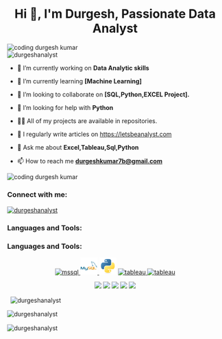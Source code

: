 <h1 align="center">Hi 👋, I'm Durgesh, Passionate Data Analyst</h1>
<img algn="right" alt="coding durgesh kumar" width="1280"src="https://blogger.googleusercontent.com/img/b/R29vZ2xl/AVvXsEjz12bIZwwo3R8m3nDFSD-FDB0Z6JbYh6zBdJpR8s5ijFqdSmf00eawAyeVsZud0hWOaUghhzsL1EymKt1VwnNvLR7_q3wrUK70a2oCuTcqI-NfCWetYrCAvjQ_uvs5RLLu-nVlNuZMF2CJITTWXCMeDtTe5erm0lbcvYfs9-dSLsy8LKqL0Uy6hCXJ/s16000/Durgesh%20Kumar%20(1).png"


<p align="left"> <img src="https://komarev.com/ghpvc/?username=durgeshanalyst&label=Profile%20views&color=0e75b6&style=flat" alt="durgeshanalyst" /> </p>

- 🔭 I’m currently working on **Data Analytic skills**

- 🌱 I’m currently learning **[Machine Learning]**

- 👯 I’m looking to collaborate on **[SQL,Python,EXCEL Project].**

- 🤝 I’m looking for help with **Python**

- 👨‍💻 All of my projects are available in repositories.

- 📝 I regularly write articles on https://letsbeanalyst.com

- 💬 Ask me about **Excel,Tableau,Sql,Python**

- 📫 How to reach me **durgeshkumar7b@gmail.com**

<img algn="center" alt="coding durgesh kumar" width="400" src="https://trendologics.com/wp-content/uploads/2020/05/oie_2215410BAhoDKZP.gif">


<h3 align="left">Connect with me:</h3>
<p align="left">
<a href="https://linkedin.com/in/durgeshanalyst" target="blank"><img align="center" src="https://cliply.co/wp-content/uploads/2021/02/372102050_LINKEDIN_ICON_TRANSPARENT_1080.gif" alt="durgeshanalyst" height="60" width="100" /></a>
</p>

<h3 align="left">Languages and Tools:</h3>
<h3 align="left">Languages and Tools:</h3>
<p align="center"> 
  <a href="https://www.microsoft.com/en-us/sql-server" target="_blank" rel="noreferrer"> <img src="https://www.svgrepo.com/show/303229/microsoft-sql-server-logo.svg" alt="mssql" width="40" height="40"/>  </a>
  <a href="https://www.mysql.com/" target="_blank" rel="noreferrer"> <img src="https://raw.githubusercontent.com/devicons/devicon/master/icons/mysql/mysql-original-wordmark.svg" alt="mysql" width="40" height="40"/>
  </a> <a href="https://www.python.org" target="_blank" rel="noreferrer"> <img src="https://raw.githubusercontent.com/devicons/devicon/master/icons/python/python-original.svg" alt="python" width="40" height="40"/></a>
  <a href="https://public.tableau.com/app/profile/durgesh.kumar" target="_blank" rel="noreferrer"> <img src="https://www.lib.washington.edu/dataservices/images/Tableau_Software_logo.png/image" alt="tableau" width="40" height="40"/> </a>
  <a href="https://public.tableau.com/app/profile/durgesh.kumar" target="_blank" rel="noreferrer"> <img src="https://e7.pngegg.com/pngimages/108/891/png-clipart-microsoft-excel-computer-icons-export-microsoft-angle-logo-thumbnail.png" alt="tableau" width="40" height="40"/> </a> </p></p> </p>
<p align= "center">
  <img src="https://img.shields.io/badge/SQL-MSSQL-red"/>
  <img src="https://img.shields.io/badge/Python-python-blue"/>
  <img src="https://img.shields.io/badge/Excel-excel-green"/>
  <img src="https://img.shields.io/badge/Tableau-Visualization-blueviolet"/>
  <img src="https://img.shields.io/badge/Machine Learning- Pandas,Numpy,Seaborn,Sklearn-brightgreen"/>
</p>

<p>&nbsp;
  <img align="center" src="https://github-readme-stats.vercel.app/api?username=durgeshanalyst&show_icons=true&locale=en"  alt="durgeshanalyst"
  </p>
  <p>
  <img align="center" src="https://github-readme-streak-stats.herokuapp.com/?user=durgeshanalyst&" alt="durgeshanalyst" 
  </p>
  <p> 
  <img align="center" src="https://github-readme-stats.vercel.app/api/top-langs?username=durgeshanalyst&show_icons=true&locale=en&layout=compact" height=90,width=120      alt="durgeshanalyst" 
  </p>
  <div align="center">
